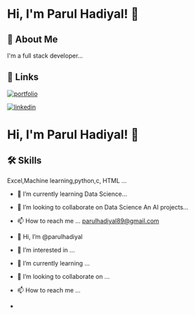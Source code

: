 # Hi, I'm Parul Hadiyal! 👋


## 🚀 About Me
I'm a full stack developer...


## 🔗 Links
[![portfolio](https://img.shields.io/badge/my_portfolio-000?style=for-the-badge&logo=ko-fi&logoColor=white)](https://katherineoelsner.com/)

[![linkedin](https://img.shields.io/badge/linkedin-0A66C2?style=for-the-badge&logo=linkedin&logoColor=white)](https://www.linkedin.com/in/parul-hadiyal-3103492a7/)




# Hi, I'm Parul Hadiyal! 👋

## 🛠 Skills
Excel,Machine learning,python,c, HTML ...
- 🌱 I’m currently learning  Data Science...
- 💞️ I’m looking to collaborate on  Data Science An AI projects...
- 📫 How to reach me ...
      parulhadiyal89@gmail.com

- 👋 Hi, I’m @parulhadiyal
- 👀 I’m interested in ...
- 🌱 I’m currently learning ...
- 💞️ I’m looking to collaborate on ...
- 📫 How to reach me ...
- 

<!---
parulhadiyal/parulhadiyal is a ✨ special ✨ repository because its `README.md` (this file) appears on your GitHub profile.
You can click the Preview link to take a look at your changes.
--->
